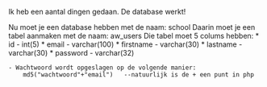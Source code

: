 Ik heb een aantal dingen gedaan.
De database werkt!

Nu moet je een database hebben met de naam: school
Daarin moet je een tabel aanmaken met de naam: aw_users
Die tabel moet 5 colums hebben:
    * id - int(5)
    * email - varchar(100)
    * firstname - varchar(30)
    * lastname - varchar(30)
    * password - varchar(32)

    - Wachtwoord wordt opgeslagen op de volgende manier:
        md5("wachtwoord"+"email")   --natuurlijk is de + een punt in php